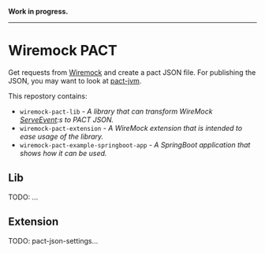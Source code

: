 
**Work in progress.**

--------------

# Wiremock PACT

Get requests from [Wiremock](https://github.com/wiremock/wiremock/) and create a pact JSON file. For publishing the JSON, you may want to look at [pact-jvm](https://github.com/pact-foundation/pact-jvm/tree/master/provider).

This repostory contains:

 - `wiremock-pact-lib` - *A library that can transform WireMock [ServeEvent](https://github.com/wiremock/wiremock/blob/master/src/main/java/com/github/tomakehurst/wiremock/stubbing/ServeEvent.java):s to PACT JSON.*
 - `wiremock-pact-extension` - *A WireMock extension that is intended to ease usage of the library.*
 - `wiremock-pact-example-springboot-app` - *A SpringBoot application that shows how it can be used.*

## Lib

TODO: ...
## Extension

TODO: pact-json-settings...